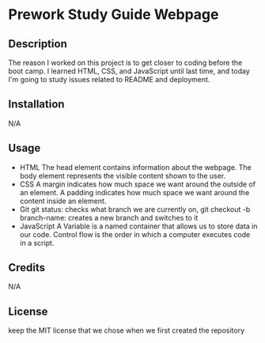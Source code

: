 # Prework Study Guide Webpage

## Description

The reason I worked on this project is to get closer to coding before the boot camp. I learned HTML, CSS, and JavaScript until last time, and today I'm going to study issues related to README and deployment.

## Installation

N/A

## Usage

- HTML
The head element contains information about the webpage. The body element represents the visible content shown to the user.
- CSS
A margin indicates how much space we want around the outside of an element. A padding indicates how much space we want around the content inside an element.
- Git
git status: checks what branch we are currently on, git checkout -b branch-name: creates a new branch and switches to it
- JavaScript
A Variable is a named container that allows us to store data in our code. Control flow is the order in which a computer executes code in a script.

## Credits

N/A

## License

keep the MIT license that we chose when we first created the repository